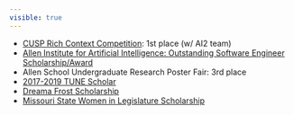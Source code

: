 ```yaml
---
visible: true
---
```

- [CUSP Rich Context Competition](https://coleridgeinitiative.org/richcontextcompetition): 1st place (w/ AI2 team)
- [Allen Institute for Artificial Intelligence: Outstanding Software Engineer Scholarship/Award](https://www.geekwire.com/2018/christine-betts/)
- Allen School Undergraduate Research Poster Fair: 3rd place
- [2017-2019 TUNE Scholar](https://www.tune.com/blog/2018-2019-tune-house-scholars/)
- [Dreama Frost Scholarship](https://www.cs.washington.edu/students/ugrad/departmental/dreama)
- [Missouri State Women in Legislature Scholarship](https://themissouritimes.com/57759/women-legislators-of-missouri-raise-10k-for-scholarships/)